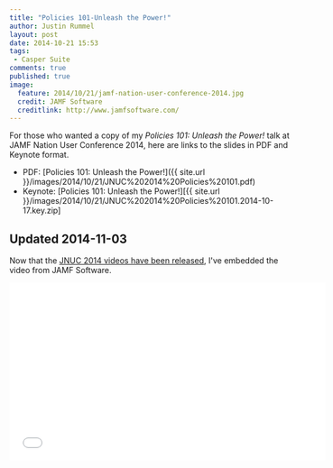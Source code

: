 ```yaml
---
title: "Policies 101-Unleash the Power!"
author: Justin Rummel
layout: post
date: 2014-10-21 15:53
tags:
 - Casper Suite
comments: true
published: true
image:
  feature: 2014/10/21/jamf-nation-user-conference-2014.jpg
  credit: JAMF Software
  creditlink: http://www.jamfsoftware.com/
---
```


For those who wanted a copy of my *Policies 101: Unleash the Power!* talk at JAMF Nation User Conference 2014, here are links to the slides in PDF and Keynote format.

-   PDF: [Policies 101: Unleash the Power!]({{ site.url }}/images/2014/10/21/JNUC%202014%20Policies%20101.pdf)
-   Keynote: [Policies 101: Unleash the Power!][{{ site.url }}/images/2014/10/21/JNUC%202014%20Policies%20101.2014-10-17.key.zip]

## Updated 2014-11-03

Now that the [JNUC 2014 videos have been released][jnuc], I've embedded the video from JAMF Software.

<iframe width="560" height="315" src="//www.youtube.com/embed/Uhbb3xi8Bdc" frameborder="0"> </iframe>

[jnuc]: http://www.jamfsoftware.com/resources/all/jamf-nation-user-conference-2014/ 
